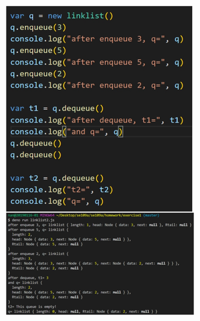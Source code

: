 <img src="https://github.com/ayd0122344/se109a/blob/master/homework/exercise1%20-%20correction/instruction.jpg" width=500/>
<img src="https://github.com/ayd0122344/se109a/blob/master/homework/exercise1%20-%20correction/result.jpg" width=800/>
